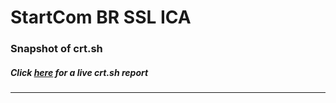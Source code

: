 # StartCom BR SSL ICA
### Snapshot of crt.sh
##### Click [here](https://crt.sh/?q=6D9A258172F5CD1BDFF447EF64F9A9593070F4ACCBFD07465E4A7CBD205A5CFC) for a live crt.sh report

---
